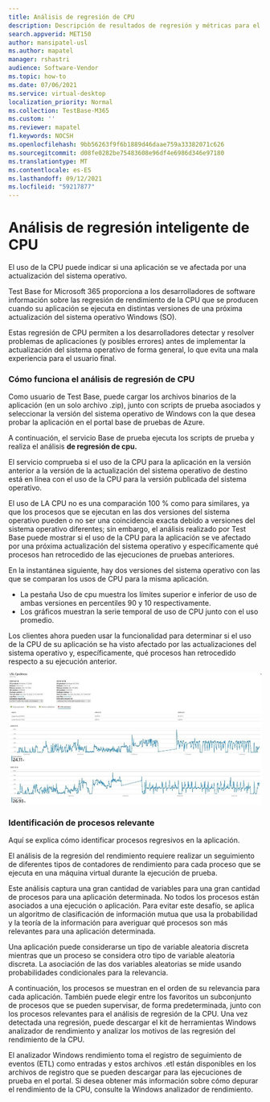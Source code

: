 ```yaml
---
title: Análisis de regresión de CPU
description: Descripción de resultados de regresión y métricas para el consumo de CPU
search.appverid: MET150
author: mansipatel-usl
ms.author: mapatel
manager: rshastri
audience: Software-Vendor
ms.topic: how-to
ms.date: 07/06/2021
ms.service: virtual-desktop
localization_priority: Normal
ms.collection: TestBase-M365
ms.custom: ''
ms.reviewer: mapatel
f1.keywords: NOCSH
ms.openlocfilehash: 9bb56263f9f6b1889d46daae759a33382071c626
ms.sourcegitcommit: d08fe0282be75483608e96df4e6986d346e97180
ms.translationtype: MT
ms.contentlocale: es-ES
ms.lasthandoff: 09/12/2021
ms.locfileid: "59217877"
---
```

# <a name="intelligent-cpu-regression-analysis"></a>Análisis de regresión inteligente de CPU

El uso de la CPU puede indicar si una aplicación se ve afectada por una actualización del sistema operativo. 

Test Base for Microsoft 365 proporciona a los desarrolladores de software información sobre las regresión de rendimiento de la CPU que se producen cuando su aplicación se ejecuta en distintas versiones de una próxima actualización del sistema operativo Windows (SO). 

Estas regresión de CPU permiten a los desarrolladores detectar y resolver problemas de aplicaciones (y posibles errores) antes de implementar la actualización del sistema operativo de forma general, lo que evita una mala experiencia para el usuario final.


### <a name="how-cpu-regression-analysis-works"></a>Cómo funciona el análisis de regresión de CPU ###

Como usuario de Test Base, puede cargar los archivos binarios de la aplicación (en un solo archivo .zip), junto con scripts de prueba asociados y seleccionar la versión del sistema operativo de Windows con la que desea probar la aplicación en el portal base de pruebas de Azure. 

A continuación, el servicio Base de prueba ejecuta los scripts de prueba y realiza el análisis **de regresión de cpu.** 

El servicio comprueba si el uso de la CPU para la aplicación en la versión anterior a la versión de la actualización del sistema operativo de destino está en línea con el uso de la CPU para la versión publicada del sistema operativo. 

El uso de LA CPU no es una comparación 100 % como para similares, ya que los procesos que se ejecutan en las dos versiones del sistema operativo pueden o no ser una coincidencia exacta debido a versiones del sistema operativo diferentes; sin embargo, el análisis realizado por Test Base puede mostrar si el uso de la CPU para la aplicación se ve afectado por una próxima actualización del sistema operativo y específicamente qué procesos han retrocedido de las ejecuciones de pruebas anteriores.

En la instantánea siguiente, hay dos versiones del sistema operativo con las que se comparan los usos de CPU para la misma aplicación. 
-   La pestaña Uso de cpu muestra los límites superior e inferior de uso de ambas versiones en percentiles 90 y 10 respectivamente. 
-   Los gráficos muestran la serie temporal de uso de CPU junto con el uso promedio. 

Los clientes ahora pueden usar la funcionalidad para determinar si el uso de la CPU de su aplicación se ha visto afectado por las actualizaciones del sistema operativo y, específicamente, qué procesos han retrocedido respecto a su ejecución anterior.


![Análisis de regresión de CPU.](Media/cpu-regression-analysis.jpg)

### <a name="relevant-process-identification"></a>Identificación de procesos relevante ###

Aquí se explica cómo identificar procesos regresivos en la aplicación. 

El análisis de la regresión del rendimiento requiere realizar un seguimiento de diferentes tipos de contadores de rendimiento para cada proceso que se ejecuta en una máquina virtual durante la ejecución de prueba. 

Este análisis captura una gran cantidad de variables para una gran cantidad de procesos para una aplicación determinada. No todos los procesos están asociados a una ejecución o aplicación. Para evitar este desafío, se aplica un algoritmo de clasificación de información mutua que usa la probabilidad y la teoría de la información para averiguar qué procesos son más relevantes para una aplicación determinada. 

Una aplicación puede considerarse un tipo de variable aleatoria discreta mientras que un proceso se considera otro tipo de variable aleatoria discreta. La asociación de las dos variables aleatorias se mide usando probabilidades condicionales para la relevancia. 

A continuación, los procesos se muestran en el orden de su relevancia para cada aplicación. También puede elegir entre los favoritos un subconjunto de procesos que se pueden supervisar, de forma predeterminada, junto con los procesos relevantes para el análisis de regresión de la CPU. Una vez detectada una regresión, puede descargar el kit de herramientas Windows analizador de rendimiento y analizar los motivos de las regresión del rendimiento de la CPU. 

El analizador Windows rendimiento toma el registro de seguimiento de eventos (ETL) como entradas y estos archivos .etl están disponibles en los archivos de registro que se pueden descargar para las ejecuciones de prueba en el portal. Si desea obtener más información sobre cómo depurar el rendimiento de la CPU, consulte la Windows analizador de rendimiento.

